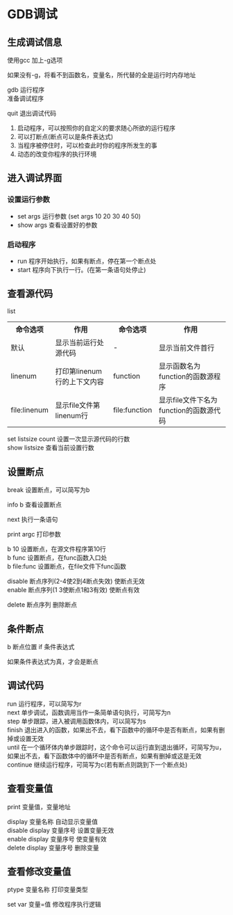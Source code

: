 <h1>GDB调试</h1>


<h2>生成调试信息</h2>
使用gcc 加上-g选项

如果没有-g，将看不到函数名，变量名，所代替的全是运行时内存地址

gdb 运行程序<br>
准备调试程序

quit 退出调试代码

<ol>
<li>启动程序，可以按照你的自定义的要求随心所欲的运行程序</li>
<li>可以打断点(断点可以是条件表达式)</li>
<li>当程序被停住时，可以检查此时你的程序所发生的事</li>
<li>动态的改变你程序的执行环境</li>
</ol>


<h2>进入调试界面</h2>

<h3>设置运行参数</h3>
<ul>
<li>set args 运行参数 (set args 10 20 30 40 50)</li>
<li>show args 查看设置好的参数</li>
</ul>

<h3>启动程序</h3>
<ul>
<li>run 程序开始执行，如果有断点，停在第一个断点处</li>
<li>start 程序向下执行一行。(在第一条语句处停止)</li>
</ul>



<h2>查看源代码</h2>
list

<table>
<tr>
<th>命令选项</th>
<th>作用</th>
<th>命令选项</th>
<th>作用</th>
</tr>
<tr>


<tr>
<td>默认</td>
<td>显示当前运行处源代码</td>
<td>-</td>
<td>显示当前文件首行</td>
<tr>
<tr>
<td>linenum</td>
<td>打印第linenum行的上下文内容</td>
<td>function</td>
<td>显示函数名为function的函数源程序</td>
<tr>

<tr>
<td>file:linenum</td>
<td>显示file文件第linenum行</td>
<td>file:function</td>
<td>显示file文件下名为function的函数源代码</td>
<tr>


</table>


set listsize count  设置一次显示源代码的行数<br>
show listsize  查看当前设置行数


<h2>设置断点</h2>

break 设置断点，可以简写为b


info b 查看设置断点

next 执行一条语句

print argc 打印参数


b 10 设置断点，在源文件程序第10行<br>
b func 设置断点，在func函数入口处<br>
b file:func  设置断点，在file文件下func函数

disable 断点序列(2-4使2到4断点失效)  使断点无效<br>
enable 断点序列(1 3使断点1和3有效)  使断点有效

delete 断点序列  删除断点


<h2>条件断点</h2>

b 断点位置 if 条件表达式

如果条件表达式为真，才会是断点


<h2>调试代码</h2>

run 运行程序，可以简写为r<br>
next 单步调试，函数调用当作一条简单语句执行，可简写为n<br>
step 单步跟踪，进入被调用函数体内，可以简写为s<br>
finish 退出进入的函数，如果出不去，看下函数中的循环中是否有断点，如果有删掉或设置无效<br>
until 在一个循环体内单步跟踪时，这个命令可以运行直到退出循环，可简写为u，如果出不去，看下函数体中的循环中是否有断点，如果有删掉或这是无效<br>
continue 继续运行程序，可简写为c(若有断点则跳到下一个断点处)



<h2>查看变量值</h2>

print 变量值，变量地址

display 变量名称  自动显示变量值<br>
disable display 变量序号 设置变量无效<br>
enable display 变量序号  使变量有效<br>
delete display 变量序号  删除变量<br>


<h2>查看修改变量值</h2>
ptype 变量名称  打印变量类型


set var 变量=值 修改程序执行逻辑